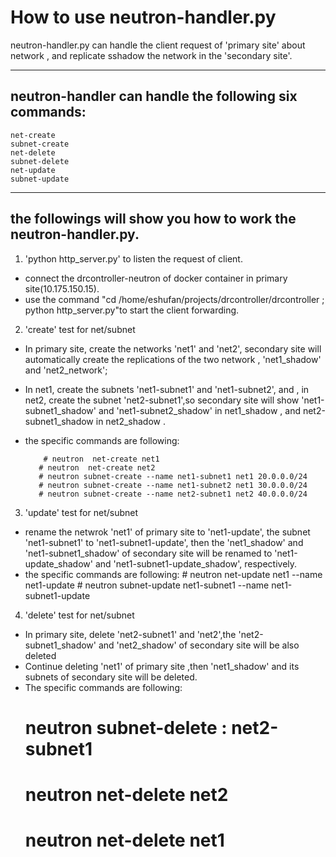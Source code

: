 How to use neutron-handler.py
===================


 neutron-handler.py can handle the client request of 'primary site' about network , and replicate sshadow the network in the 'secondary site'.

----------


neutron-handler can handle the following six commands:
-------------


    net-create
    subnet-create
    net-delete
    subnet-delete
    net-update
    subnet-update



----------


the followings will show you how to work the neutron-handler.py.
-------------------

 1. 'python http_server.py' to listen the request of client.
 -  connect the  drcontroller-neutron of docker container in primary site(10.175.150.15). 
-  use the command "cd  /home/eshufan/projects/drcontroller/drcontroller ; python  http_server.py"to start the client forwarding.
 2. 'create' test for net/subnet
- In primary site, create the networks 'net1' and 'net2', secondary site  will automatically create the replications of  the two network , 'net1_shadow' and 'net2_network';
- In net1, create the subnets 'net1-subnet1' and 'net1-subnet2', and , in net2, create the subnet 'net2-subnet1',so secondary site will show 'net1-subnet1_shadow' and 'net1-subnet2_shadow' in net1_shadow , and net2-subnet1_shadow in  net2_shadow .
- the specific commands are following:
    
          # neutron  net-create net1
         # neutron  net-create net2 
         # neutron subnet-create --name net1-subnet1 net1 20.0.0.0/24
         # neutron subnet-create --name net1-subnet2 net1 30.0.0.0/24
         # neutron subnet-create --name net2-subnet1 net2 40.0.0.0/24
    

 3.  'update' test for net/subnet
 - rename the netwrok 'net1' of primary site  to 'net1-update',  the subnet 'net1-subnet1' to 'net1-subnet1-update', then the 'net1_shadow' and 'net1-subnet1_shadow' of secondary site will be renamed to 'net1-update_shadow' and 'net1-subnet1-update_shadow', respectively.
- the specific commands are following:
	    # neutron net-update net1 --name net1-update
	    # neutron subnet-update net1-subnet1 --name net1-subnet1-update
    
 4. 'delete' test for net/subnet 
 - In primary site, delete 'net2-subnet1' and 'net2',the 'net2-subnet1_shadow' and 'net2_shadow' of secondary site will be also  deleted
- Continue deleting 'net1' of primary site ,then 'net1_shadow'  and its  subnets of secondary site will be deleted.
- The specific commands are following:
    # neutron subnet-delete : net2-subnet1 
    # neutron net-delete net2
    # neutron net-delete net1

